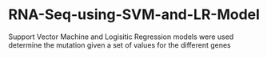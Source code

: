 # RNA-Seq-using-SVM-and-LR-Model
Support Vector Machine and Logisitic Regression models were used determine the mutation given a set of values for the different genes
